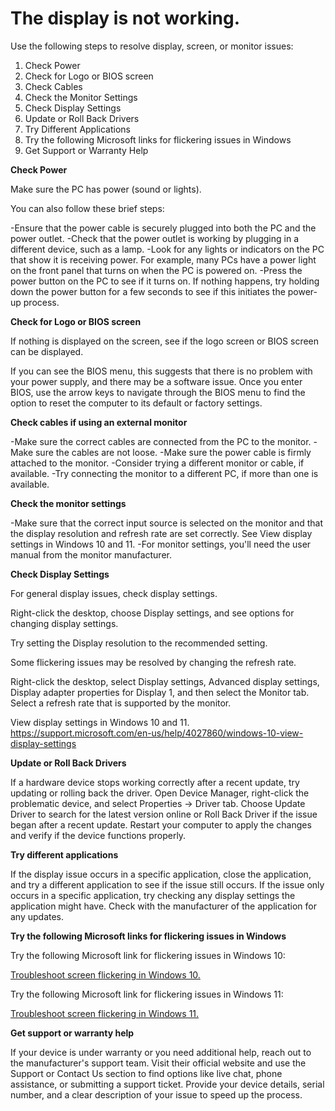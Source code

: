 # **The display is not working.**

Use the following steps to resolve display, screen, or monitor issues:

1. Check Power
2. Check for Logo or BIOS screen
3. Check Cables
4. Check the Monitor Settings
5. Check Display Settings
6. Update or Roll Back Drivers
7. Try Different Applications
8. Try the following Microsoft links for flickering issues in Windows
9. Get Support or Warranty Help

**Check Power**

Make sure the PC has power (sound or lights).

You can also follow these brief steps:

-Ensure that the power cable is securely plugged into both the PC and the power outlet.
-Check that the power outlet is working by plugging in a different device, such as a lamp.
-Look for any lights or indicators on the PC that show it is receiving power. For example, many PCs have a power light on the front panel that turns on when the PC is powered on.
-Press the power button on the PC to see if it turns on. If nothing happens, try holding down the power button for a few seconds to see if this initiates the power-up process.

**Check for Logo or BIOS screen**

If nothing is displayed on the screen, see if the logo screen or BIOS screen can be displayed.

If you can see the BIOS menu, this suggests that there is no problem with your power supply, and there may be a software issue. Once you enter BIOS, use the arrow keys to navigate through the BIOS menu to find the option to reset the computer to its default or factory settings.

**Check cables if using an external monitor**

-Make sure the correct cables are connected from the PC to the monitor.
-Make sure the cables are not loose.
-Make sure the power cable is firmly attached to the monitor.
-Consider trying a different monitor or cable, if available.
-Try connecting the monitor to a different PC, if more than one is available.

**Check the monitor settings**

-Make sure that the correct input source is selected on the monitor and that the display resolution and refresh rate are set correctly. See View display settings in Windows 10 and 11.
-For monitor settings, you'll need the user manual from the monitor manufacturer.

**Check Display Settings**

For general display issues, check display settings.

Right-click the desktop, choose Display settings, and see options for changing display settings.

Try setting the Display resolution to the recommended setting.

Some flickering issues may be resolved by changing the refresh rate.

Right-click the desktop, select Display settings, Advanced display settings, Display adapter properties for Display 1, and then select the Monitor tab. Select a refresh rate that is supported by the monitor.

View display settings in Windows 10 and 11.
https://support.microsoft.com/en-us/help/4027860/windows-10-view-display-settings

**Update or Roll Back Drivers**

If a hardware device stops working correctly after a recent update, try updating or rolling back the driver. Open Device Manager, right-click the problematic device, and select Properties → Driver tab. Choose Update Driver to search for the latest version online or Roll Back Driver if the issue began after a recent update. Restart your computer to apply the changes and verify if the device functions properly.

**Try different applications**

If the display issue occurs in a specific application, close the application, and try a different application to see if the issue still occurs. If the issue only occurs in a specific application, try checking any display settings the application might have. Check with the manufacturer of the application for any updates.

**Try the following Microsoft links for flickering issues in Windows**

Try the following Microsoft link for flickering issues in Windows 10:

[Troubleshoot screen flickering in Windows 10.](https://support.microsoft.com/en-us/windows/troubleshoot-screen-flickering-in-windows-47d5b0a7-89ea-1321-ec47-dc262675fc7b#WindowsVersion=Windows_10&windowsversion=windows_10)

Try the following Microsoft link for flickering issues in Windows 11:

[Troubleshoot screen flickering in Windows 11.](https://support.microsoft.com/en-us/windows/troubleshoot-screen-flickering-in-windows-47d5b0a7-89ea-1321-ec47-dc262675fc7b#WindowsVersion=Windows_11&windowsversion=windows_11)

**Get support or warranty help**

If your device is under warranty or you need additional help, reach out to the manufacturer's support team. Visit their official website and use the Support or Contact Us section to find options like live chat, phone assistance, or submitting a support ticket. Provide your device details, serial number, and a clear description of your issue to speed up the process.